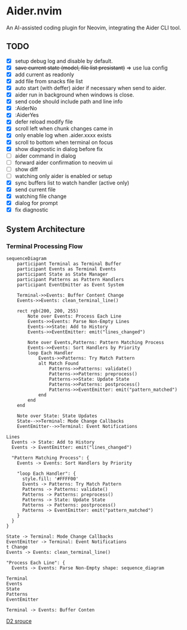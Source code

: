 # Aider.nvim

An AI-assisted coding plugin for Neovim, integrating the Aider CLI tool.

## TODO

- [x] setup debug log and disable by default.
- [x] ~~save current state (model, file list presistant)~~ => use lua config
- [x] add current as readonly
- [x] add file from snacks file list
- [x] auto start (with deffer) aider if necessary when send to aider.
- [x] aider run in background when windows is close.
- [x] send code should include path and line info
- [x] :AiderNo
- [x] :AiderYes
- [x] defer reload modify file
- [x] scroll left when chunk changes came in
- [x] only enable log when .aider.xxxx exists
- [x] scroll to bottom when terminal on focus
- [x] show diagnostic in dialog before fix
- [ ] aider command in dialog
- [ ] forward aider confirmation to neovim ui
- [ ] show diff
- [ ] watching only aider is enabled or setup
- [x] sync buffers list to watch handler (active only)
- [x] send current file
- [x] watching file change
- [x] dialog for prompt
- [x] fix diagnostic

## System Architecture

### Terminal Processing Flow

```mermaid
sequenceDiagram
    participant Terminal as Terminal Buffer
    participant Events as Terminal Events
    participant State as State Manager
    participant Patterns as Pattern Handlers
    participant EventEmitter as Event System

    Terminal->>Events: Buffer Content Change
    Events->>Events: clean_terminal_line()

    rect rgb(200, 200, 255)
        Note over Events: Process Each Line
        Events->>Events: Parse Non-Empty Lines
        Events->>State: Add to History
        Events->>EventEmitter: emit("lines_changed")

        Note over Events,Patterns: Pattern Matching Process
        Events->>Events: Sort Handlers by Priority
        loop Each Handler
            Events->>Patterns: Try Match Pattern
            alt Match Found
                Patterns->>Patterns: validate()
                Patterns->>Patterns: preprocess()
                Patterns->>State: Update State
                Patterns->>Patterns: postprocess()
                Patterns->>EventEmitter: emit("pattern_matched")
            end
        end
    end

    Note over State: State Updates
    State-->>Terminal: Mode Change Callbacks
    EventEmitter-->>Terminal: Event Notifications
```

```d2
Lines
  Events -> State: Add to History
  Events -> EventEmitter: emit("lines_changed")

  "Pattern Matching Process": {
    Events -> Events: Sort Handlers by Priority

    "loop Each Handler": {
      style.fill: '#FFFF00'
      Events -> Patterns: Try Match Pattern
      Patterns -> Patterns: validate()
      Patterns -> Patterns: preprocess()
      Patterns -> State: Update State
      Patterns -> Patterns: postprocess()
      Patterns -> EventEmitter: emit("pattern_matched")
    }
  }
}

State -> Terminal: Mode Change Callbacks
EventEmitter -> Terminal: Event Notifications
t Change
Events -> Events: clean_terminal_line()

"Process Each Line": {
  Events -> Events: Parse Non‑Empty shape: sequence_diagram

Terminal
Events
State
Patterns
EventEmitter

Terminal -> Events: Buffer Conten
```

[D2 srouce](https://play.d2lang.com/?script=fJLPitswEMbveorBPezuoWXPOhTaYLOH7mJIejYTeRyLypIrTQKmBPoKfcU-SZElN2sScvBBM7_5_M2f0ONIEgL9PJJV1LQaDx4HIXbkB23RiPJEloPYMjKJGpnJ25Ci5aDj8wLDx8-QeAlfj11HHjbOMlmGTY_2QFntPacMoW04KzRGW3p8EqKovVMUApSoevimLRUSfgmAa4UafSB4c_bv7z_lMPI042HFzvYlfGlbYAcvOrDz07Va7kgCDZofi2gmNGq23hZPQgAUeQTwiqx6bQ-QjWZ7twxunWd4Qdsa8gH2E9ReO695EnNBYZwbU58Z-q8FEHgy9KnTxkh4-FBVVfX8_JBzlz8te5Gw81OytsQyuxBr-oRGt8hx4vew0dOYurwJ5uF-H6NUet2Xc4Hv6d1axZjyzRB7m5cRq84ifmeRzjPWLqco4dW1lM8ONmjMHtWP9eGu-TkDb451pxWydjaIfwEAAP__&layout=dagre&theme=300&sketch=1&)
